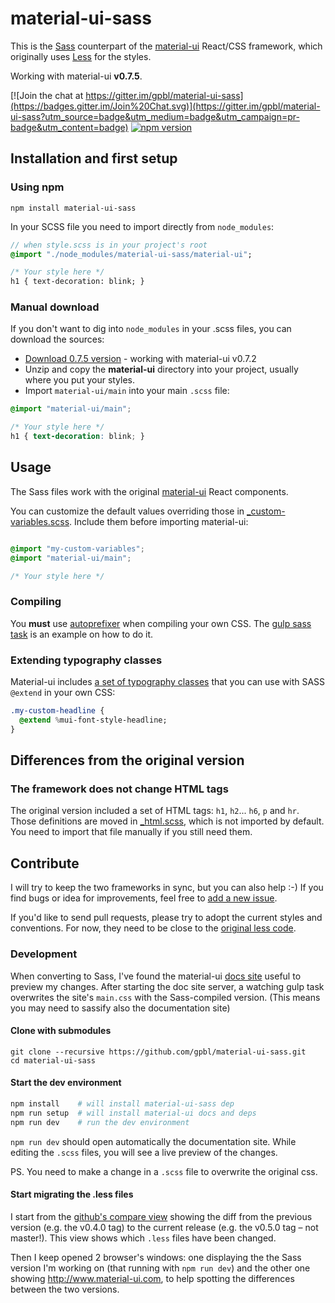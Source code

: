 material-ui-sass
================

This is the [Sass](http://www.sass-lang.com) counterpart of the [material-ui](https://github.com/callemall/material-ui) React/CSS framework, which originally uses  [Less](https://github.com/callemall/material-ui) for the styles.

Working with material-ui **v0.7.5**.

[![Join the chat at https://gitter.im/gpbl/material-ui-sass](https://badges.gitter.im/Join%20Chat.svg)](https://gitter.im/gpbl/material-ui-sass?utm_source=badge&utm_medium=badge&utm_campaign=pr-badge&utm_content=badge)
[![npm version](https://badge.fury.io/js/material-ui-sass.svg)](http://badge.fury.io/js/material-ui-sass)

## Installation and first setup

### Using npm

```
npm install material-ui-sass
```

In your SCSS file you need to import directly from `node_modules`:

```sass
// when style.scss is in your project's root
@import "./node_modules/material-ui-sass/material-ui";

/* Your style here */
h1 { text-decoration: blink; }

```

### Manual download

If you don't want to dig into `node_modules` in your .scss files, you can download the sources:

* [Download 0.7.5 version](https://github.com/gpbl/material-ui-sass/archive/v0.7.5.zip) - working with material-ui v0.7.2
* Unzip and copy the **material-ui** directory into your project, usually where you put your styles.
* Import `material-ui/main` into your main `.scss` file:

```scss
@import "material-ui/main";

/* Your style here */
h1 { text-decoration: blink; }

```

## Usage

The Sass files work with the original [material-ui](https://github.com/callemall/material-ui) React components.

You can customize the default values overriding those in [_custom-variables.scss](material-ui/variables/_custom-variables.scss). Include them before importing material-ui:

```scss

@import "my-custom-variables";
@import "material-ui/main";

/* Your style here */
```

### Compiling

You **must** use [autoprefixer](https://github.com/postcss/autoprefixer) when compiling your own CSS. The [gulp sass task](gulp/tasks/sass.js) is an example on how to do it.

### Extending typography classes

Material-ui includes [a set of typography classes](material-ui/core/_typography.scss) that you can use with SASS `@extend` in your own CSS:

```sass
.my-custom-headline {
  @extend %mui-font-style-headline;
}
```

## Differences from the original version

### The framework does not change HTML tags

The original version included a set of HTML tags: `h1`, `h2`... `h6`, `p` and `hr`. Those definitions are moved in [_html.scss](material-ui/_html.scss), which is not imported by default. You need to import that file manually if you still need them.

## Contribute

I will try to keep the two frameworks in sync, but you can also help :-)
If you find bugs or idea for improvements, feel free to [add a new issue](https://github.com/gpbl/material-ui-sass/issues/new).

If you'd like to send pull requests, please try to adopt the current styles and conventions. For now, they need to be close to the [original less code](https://github.com/callemall/material-ui/blob/master/src/less).

### Development

When converting to Sass, I've found the material-ui [docs site](https://github.com/callemall/material-ui/tree/master/docs) useful to preview my changes. After starting the doc site server, a watching gulp task overwrites the site's `main.css` with the Sass-compiled version. (This means you may need to sassify also the documentation site)

#### Clone with submodules

```
git clone --recursive https://github.com/gpbl/material-ui-sass.git
cd material-ui-sass
```

#### Start the dev environment

```bash
npm install    # will install material-ui-sass dep
npm run setup  # will install material-ui docs and deps
npm run dev    # run the dev environment
```

`npm run dev` should open automatically the documentation site. While editing the `.scss` files, you will see a live preview of the changes.

PS. You need to make a change in a `.scss` file to overwrite the original css.

#### Start migrating the .less files

I start from the [github's compare view](https://github.com/callemall/material-ui/compare) showing the diff from the previous version (e.g. the v0.4.0 tag) to the current release (e.g. the v0.5.0 tag – not master!). This view shows which `.less` files have been changed.

Then I keep opened 2 browser's windows: one displaying the the Sass version I'm working on (that running with `npm run dev`) and the other one showing http://www.material-ui.com, to help spotting the differences between the two versions.
